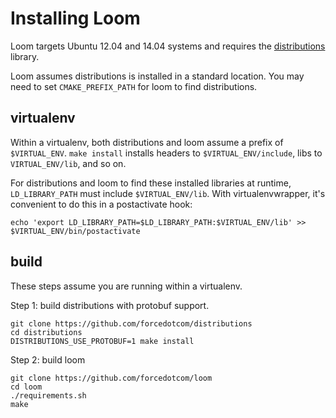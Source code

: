 # Installing Loom

Loom targets Ubuntu 12.04 and 14.04 systems and requires the
[distributions](https://github.com/forcedotcom/distributions) library.

Loom assumes distributions is installed in a standard location. You
may need to set `CMAKE_PREFIX_PATH` for loom to find distributions.

## virtualenv

Within a virtualenv, both distributions and loom assume a prefix of
`$VIRTUAL_ENV`. `make install` installs headers to
`$VIRTUAL_ENV/include`, libs to `VIRTUAL_ENV/lib`, and so on.

For distributions and loom to find these installed libraries at
runtime, `LD_LIBRARY_PATH` must include `$VIRTUAL_ENV/lib`. With
virtualenvwrapper, it's convenient to do this in a postactivate hook:

    echo 'export LD_LIBRARY_PATH=$LD_LIBRARY_PATH:$VIRTUAL_ENV/lib' >> $VIRTUAL_ENV/bin/postactivate

## build

These steps assume you are running within a virtualenv.

Step 1: build distributions with protobuf support.

    git clone https://github.com/forcedotcom/distributions
    cd distributions
    DISTRIBUTIONS_USE_PROTOBUF=1 make install

Step 2: build loom

    git clone https://github.com/forcedotcom/loom
    cd loom
    ./requirements.sh
    make
